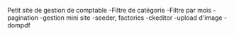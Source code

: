 Petit site de gestion de comptable
-Filtre de catégorie
-Filtre par mois
-pagination
-gestion mini site
-seeder, factories
-ckeditor
-upload d'image
-dompdf
